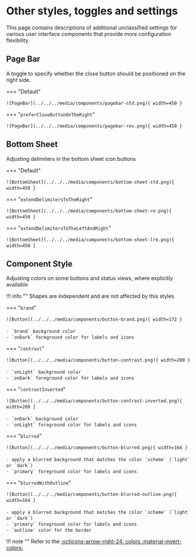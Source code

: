 # Other styles, toggles and settings

This page contains descriptions of additional unclassified settings for various user interface components that provide more configuration flexibility.

## Page Bar

A toggle to specify whether the close button should be positioned on the right side.

=== "Default"

    ![PageBar](../../../media/components/pagebar-std.png){ width=450 }

=== "`preferCloseButtonOnTheRight`"

    ![PageBar](../../../media/components/pagebar-rev.png){ width=450 }    


## Bottom Sheet

Adjusting delimiters in the bottom sheet icon buttons

=== "Default"

    ![BottomSheet](../../../media/components/bottom-sheet-std.png){ width=450 }

=== "`extendDelimitersToTheRight`"

    ![BottomSheet](../../../media/components/bottom-sheet-re.png){ width=450 }

=== "`extendDelimitersToTheLeftAndRight`"

    ![BottomSheet](../../../media/components/bottom-sheet-lre.png){ width=450 }

## Component Style

Adjusting colors on some buttons and status views, where explicitly available

!!! info ""
    Shapes are independent and are not affected by this styles

=== "`brand`"

    ![Button](../../../media/components/button-brand.png){ width=172 }

    - `brand` background color
    - `onDark` foreground color for labels and icons

=== "`contrast`"

    ![Button](../../../media/components/button-contrast.png){ width=200 }

    - `onLight` background color
    - `onDark` foreground color for labels and icons

=== "`contrastInverted`"

    ![Button](../../../media/components/button-contrast-inverted.png){ width=200 }

    - `onDark` background color
    - `onLight` foreground color for labels and icons

=== "`blurred`"

    ![Button](../../../media/components/button-blurred.png){ width=164 }

    - apply a blurred background that matches the color `scheme` (`light` or `dark`)
    - `primary` foreground color for labels and icons

=== "`blurredWithOutline`"

    ![Button](../../../media/components/button-blurred-outline.png){ width=164 }

    - apply a blurred background that matches the color `scheme` (`light` or `dark`)
    - `primary` foreground color for labels and icons
    - `outline` color for the border

!!! note ""
    Refer to the [:octicons-arrow-right-24: colors :material-invert-colors:](colors.md)

<!-- ## Various pages    

- Optinal `reduceShadows` toggle to reduce shadows on the page where it is possible

- Special tool button / status style of:

    - Deafult `blurred` for a blur effect view with `primary` text color
    - Custom `blurredWithOutline` to add outline/border for a blur view
    - Custom `primary` for opaque view with `onDark` text color -->

